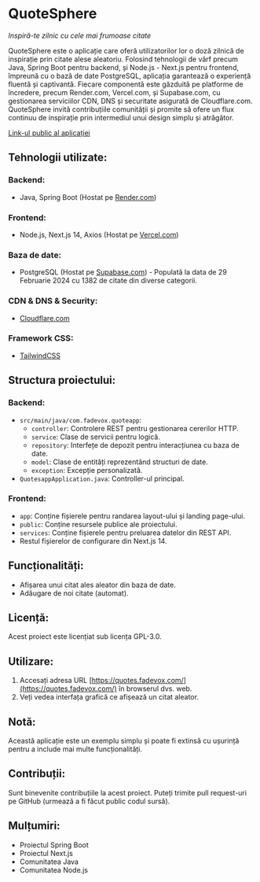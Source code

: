 # QuoteSphere

*Inspiră-te zilnic cu cele mai frumoase citate*

QuoteSphere este o aplicație care oferă utilizatorilor lor o doză zilnică de inspirație prin citate alese aleatoriu. Folosind tehnologii de vârf precum Java, Spring Boot pentru backend, și Node.js - Next.js pentru frontend, împreună cu o bază de date PostgreSQL, aplicația garantează o experiență fluentă și captivantă. Fiecare componentă este găzduită pe platforme de încredere, precum Render.com, Vercel.com, și Supabase.com, cu gestionarea serviciilor CDN, DNS și securitate asigurată de Cloudflare.com. QuoteSphere invită contribuțiile comunității și promite să ofere un flux continuu de inspirație prin intermediul unui design simplu și atrăgător.

[Link-ul public al aplicației](https://quotes.fadevox.com/)

## Tehnologii utilizate:

### Backend:

- Java, Spring Boot (Hostat pe [Render.com](https://render.com/))

### Frontend:

- Node.js, Next.js 14, Axios (Hostat pe [Vercel.com](https://vercel.com/))

### Baza de date:

- PostgreSQL (Hostat pe [Supabase.com](https://supabase.com/)) - Populată la data de 29 Februarie 2024 cu 1382 de citate din diverse categorii.

### CDN & DNS & Security:

- [Cloudflare.com](https://cloudflare.com)

### Framework CSS:

- [TailwindCSS](https://tailwindcss.com/)

## Structura proiectului:

### Backend:

- `src/main/java/com.fadevox.quoteapp`:
  - `controller`: Controlere REST pentru gestionarea cererilor HTTP.
  - `service`: Clase de servicii pentru logică.
  - `repository`: Interfețe de depozit pentru interacțiunea cu baza de date.
  - `model`: Clase de entități reprezentând structuri de date.
  - `exception`: Excepție personalizată.
- `QuotesappApplication.java`: Controller-ul principal.

### Frontend:

- `app`: Conține fișierele pentru randarea layout-ului și landing page-ului.
- `public`: Conține resursele publice ale proiectului.
- `services`: Conține fișierele pentru preluarea datelor din REST API.
- Restul fișierelor de configurare din Next.js 14.

## Funcționalități:

- Afișarea unui citat ales aleator din baza de date.
- Adăugare de noi citate (automat).

## Licență:

Acest proiect este licențiat sub licența GPL-3.0.

## Utilizare:

1. Accesați adresa URL [https://quotes.fadevox.com/](https://quotes.fadevox.com/) în browserul dvs. web.
2. Veți vedea interfața grafică ce afișează un citat aleator.

## Notă:

Această aplicație este un exemplu simplu și poate fi extinsă cu ușurință pentru a include mai multe funcționalități.

## Contribuții:

Sunt binevenite contribuțiile la acest proiect. Puteți trimite pull request-uri pe GitHub (urmează a fi făcut public codul sursă).

## Mulțumiri:

- Proiectul Spring Boot
- Proiectul Next.js
- Comunitatea Java
- Comunitatea Node.js
